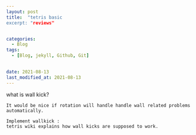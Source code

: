 ```yaml
---
layout: post
title:  "tetris basic
excerpt: "reviews"


categories:
  - Blog
tags:
  - [Blog, jekyll, Github, Git]

 
date: 2021-08-13
last_modified_at: 2021-08-13
---
```


what is wall kick?

    It would be nice if rotation will handle handle wall related problems automatically.

    Implement wallkick :
    tetris wiki explains how wall kicks are supposed to work.

